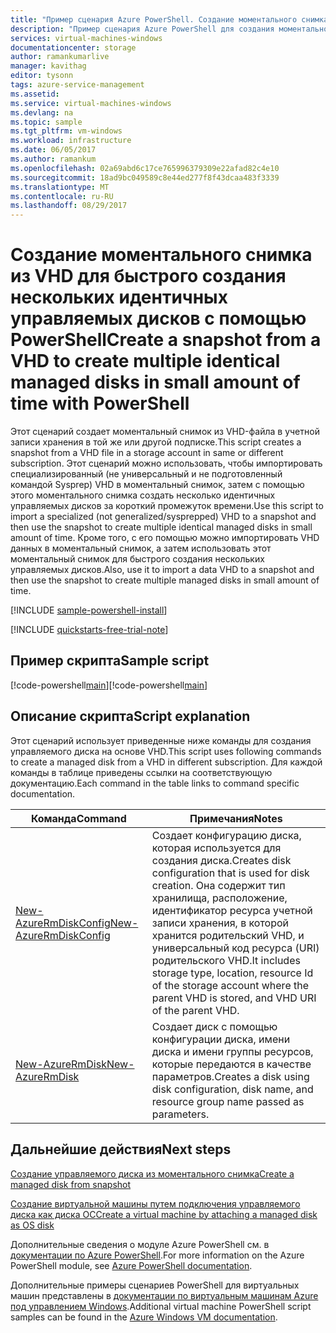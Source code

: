 ```yaml
---
title: "Пример сценария Azure PowerShell. Создание моментального снимка из VHD для быстрого создания нескольких идентичных управляемых дисков | Документация Майкрософт"
description: "Пример сценария Azure PowerShell для создания моментального снимка из VHD для быстрого создания нескольких идентичных управляемых дисков."
services: virtual-machines-windows
documentationcenter: storage
author: ramankumarlive
manager: kavithag
editor: tysonn
tags: azure-service-management
ms.assetid: 
ms.service: virtual-machines-windows
ms.devlang: na
ms.topic: sample
ms.tgt_pltfrm: vm-windows
ms.workload: infrastructure
ms.date: 06/05/2017
ms.author: ramankum
ms.openlocfilehash: 02a69abd6c17ce765996379309e22afad82c4e10
ms.sourcegitcommit: 18ad9bc049589c8e44ed277f8f43dcaa483f3339
ms.translationtype: MT
ms.contentlocale: ru-RU
ms.lasthandoff: 08/29/2017
---
```

# <a name="create-a-snapshot-from-a-vhd-to-create-multiple-identical-managed-disks-in-small-amount-of-time-with-powershell"></a><span data-ttu-id="2fca6-103">Создание моментального снимка из VHD для быстрого создания нескольких идентичных управляемых дисков с помощью PowerShell</span><span class="sxs-lookup"><span data-stu-id="2fca6-103">Create a snapshot from a VHD to create multiple identical managed disks in small amount of time with PowerShell</span></span>

<span data-ttu-id="2fca6-104">Этот сценарий создает моментальный снимок из VHD-файла в учетной записи хранения в той же или другой подписке.</span><span class="sxs-lookup"><span data-stu-id="2fca6-104">This script creates a snapshot from a VHD file in a storage account in same or different subscription.</span></span> <span data-ttu-id="2fca6-105">Этот сценарий можно использовать, чтобы импортировать специализированный (не универсальный и не подготовленный командой Sysprep) VHD в моментальный снимок, затем с помощью этого моментального снимка создать несколько идентичных управляемых дисков за короткий промежуток времени.</span><span class="sxs-lookup"><span data-stu-id="2fca6-105">Use this script to import a specialized (not generalized/sysprepped) VHD to a snapshot and then use the snapshot to create multiple identical managed disks in small amount of time.</span></span> <span data-ttu-id="2fca6-106">Кроме того, с его помощью можно импортировать VHD данных в моментальный снимок, а затем использовать этот моментальный снимок для быстрого создания нескольких управляемых дисков.</span><span class="sxs-lookup"><span data-stu-id="2fca6-106">Also, use it to import a data VHD to a snapshot and then use the snapshot to create multiple managed disks in small amount of time.</span></span> 

[!INCLUDE [sample-powershell-install](../../../includes/sample-powershell-install.md)]

[!INCLUDE [quickstarts-free-trial-note](../../../includes/quickstarts-free-trial-note.md)]

## <a name="sample-script"></a><span data-ttu-id="2fca6-107">Пример скрипта</span><span class="sxs-lookup"><span data-stu-id="2fca6-107">Sample script</span></span>

<span data-ttu-id="2fca6-108">[!code-powershell[main](../../../powershell_scripts/virtual-machine/create-snapshots-from-vhd-in-different-subscription/create-snapshots-from-vhd-in-different-subscription.ps1 "Создание моментального снимка из VHD")]</span><span class="sxs-lookup"><span data-stu-id="2fca6-108">[!code-powershell[main](../../../powershell_scripts/virtual-machine/create-snapshots-from-vhd-in-different-subscription/create-snapshots-from-vhd-in-different-subscription.ps1 "Create snapshot from VHD")]</span></span>


## <a name="script-explanation"></a><span data-ttu-id="2fca6-109">Описание скрипта</span><span class="sxs-lookup"><span data-stu-id="2fca6-109">Script explanation</span></span>

<span data-ttu-id="2fca6-110">Этот сценарий использует приведенные ниже команды для создания управляемого диска на основе VHD.</span><span class="sxs-lookup"><span data-stu-id="2fca6-110">This script uses following commands to create a managed disk from a VHD in different subscription.</span></span> <span data-ttu-id="2fca6-111">Для каждой команды в таблице приведены ссылки на соответствующую документацию.</span><span class="sxs-lookup"><span data-stu-id="2fca6-111">Each command in the table links to command specific documentation.</span></span>

| <span data-ttu-id="2fca6-112">Команда</span><span class="sxs-lookup"><span data-stu-id="2fca6-112">Command</span></span> | <span data-ttu-id="2fca6-113">Примечания</span><span class="sxs-lookup"><span data-stu-id="2fca6-113">Notes</span></span> |
|---|---|
| [<span data-ttu-id="2fca6-114">New-AzureRmDiskConfig</span><span class="sxs-lookup"><span data-stu-id="2fca6-114">New-AzureRmDiskConfig</span></span>](/powershell/module/azurerm.compute/New-AzureRmDiskConfig) | <span data-ttu-id="2fca6-115">Создает конфигурацию диска, которая используется для создания диска.</span><span class="sxs-lookup"><span data-stu-id="2fca6-115">Creates disk configuration that is used for disk creation.</span></span> <span data-ttu-id="2fca6-116">Она содержит тип хранилища, расположение, идентификатор ресурса учетной записи хранения, в которой хранится родительский VHD, и универсальный код ресурса (URI) родительского VHD.</span><span class="sxs-lookup"><span data-stu-id="2fca6-116">It includes storage type, location, resource Id of the storage account where the parent VHD is stored, and VHD URI of the parent VHD.</span></span> |
| [<span data-ttu-id="2fca6-117">New-AzureRmDisk</span><span class="sxs-lookup"><span data-stu-id="2fca6-117">New-AzureRmDisk</span></span>](/powershell/module/azurerm.compute/New-AzureRmDisk) | <span data-ttu-id="2fca6-118">Создает диск с помощью конфигурации диска, имени диска и имени группы ресурсов, которые передаются в качестве параметров.</span><span class="sxs-lookup"><span data-stu-id="2fca6-118">Creates a disk using disk configuration, disk name, and resource group name passed as parameters.</span></span> |

## <a name="next-steps"></a><span data-ttu-id="2fca6-119">Дальнейшие действия</span><span class="sxs-lookup"><span data-stu-id="2fca6-119">Next steps</span></span>

[<span data-ttu-id="2fca6-120">Создание управляемого диска из моментального снимка</span><span class="sxs-lookup"><span data-stu-id="2fca6-120">Create a managed disk from snapshot</span></span>](virtual-machines-windows-powershell-sample-create-managed-disk-from-snapshot.md?toc=%2fpowershell%2fmodule%2ftoc.json)


[<span data-ttu-id="2fca6-121">Создание виртуальной машины путем подключения управляемого диска как диска ОС</span><span class="sxs-lookup"><span data-stu-id="2fca6-121">Create a virtual machine by attaching a managed disk as OS disk</span></span>](./virtual-machines-windows-powershell-sample-create-vm-from-managed-os-disks.md?toc=%2fpowershell%2fmodule%2ftoc.json)

<span data-ttu-id="2fca6-122">Дополнительные сведения о модуле Azure PowerShell см. в [документации по Azure PowerShell](/powershell/azure/overview).</span><span class="sxs-lookup"><span data-stu-id="2fca6-122">For more information on the Azure PowerShell module, see [Azure PowerShell documentation](/powershell/azure/overview).</span></span>

<span data-ttu-id="2fca6-123">Дополнительные примеры сценариев PowerShell для виртуальных машин представлены в [документации по виртуальным машинам Azure под управлением Windows](../../app-service-web/app-service-powershell-samples.md?toc=%2fazure%2fvirtual-machines%2fwindows%2ftoc.json).</span><span class="sxs-lookup"><span data-stu-id="2fca6-123">Additional virtual machine PowerShell script samples can be found in the [Azure Windows VM documentation](../../app-service-web/app-service-powershell-samples.md?toc=%2fazure%2fvirtual-machines%2fwindows%2ftoc.json).</span></span>